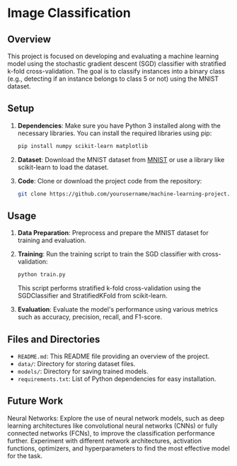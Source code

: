 # Image Classification

## Overview

This project is focused on developing and evaluating a machine learning model using the stochastic gradient descent (SGD) classifier with stratified k-fold cross-validation. The goal is to classify instances into a binary class (e.g., detecting if an instance belongs to class 5 or not) using the MNIST dataset.

## Setup

1. **Dependencies**: Make sure you have Python 3 installed along with the necessary libraries. You can install the required libraries using pip:

   ```bash
   pip install numpy scikit-learn matplotlib
   ```

2. **Dataset**: Download the MNIST dataset from [MNIST](http://yann.lecun.com/exdb/mnist/) or use a library like scikit-learn to load the dataset.

3. **Code**: Clone or download the project code from the repository:

   ```bash
   git clone https://github.com/yourusername/machine-learning-project.git
   ```

## Usage

1. **Data Preparation**: Preprocess and prepare the MNIST dataset for training and evaluation.

2. **Training**: Run the training script to train the SGD classifier with cross-validation:

   ```bash
   python train.py
   ```

   This script performs stratified k-fold cross-validation using the SGDClassifier and StratifiedKFold from scikit-learn.

3. **Evaluation**: Evaluate the model's performance using various metrics such as accuracy, precision, recall, and F1-score.

## Files and Directories

- `README.md`: This README file providing an overview of the project.
- `data/`: Directory for storing dataset files.
- `models/`: Directory for saving trained models.
- `requirements.txt`: List of Python dependencies for easy installation.

## Future Work

Neural Networks: Explore the use of neural network models, such as deep learning architectures like convolutional neural networks (CNNs) or fully connected networks (FCNs), to improve the classification performance further. Experiment with different network architectures, activation functions, optimizers, and hyperparameters to find the most effective model for the task.
